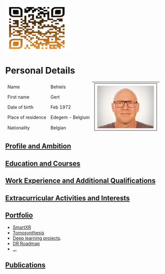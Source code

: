 <img src="images/qr-code.png" width="200" height="150">

# Personal Details 

<table class="tg">
<thead>
  <tr>
    <td class="tg-73oq">Name</td>
    <td class="tg-73oq">Behiels</td>
    <th class="tg-73oq" rowspan="5"><img src="images/Profile.png" width="200" height="150"></th>
  </tr>
  <tr>
    <td class="tg-73oq">First name</td>
    <td class="tg-73oq">Gert</td>
  </tr>
  <tr>
    <td class="tg-73oq">Date of birth</td>
    <td class="tg-73oq">Feb 1972</td>
  </tr>
  <tr>
    <td class="tg-73oq">Place of residence</td>
    <td class="tg-73oq">Edegem - Belgium</td>
  </tr>
  <tr>
    <td class="tg-73oq">Nationality</td>
    <td class="tg-73oq">Belgian</td>
  </tr>
</thead>
</table>

## [Profile and Ambition](Ambition.md)
## [Education and Courses](Education.md)
## [Work Experience and Additional Qualifications](Work.md)
## [Extracurricular Activities and Interests](Extra.md)
## [Portfolio](Portfolio.md)
- [SmartXR](Portfolio.md#smartxr)
- [Tomosynthesis](Portfolio.md#tomosynthesis)
- [Deep learning projects](Portfolio.md#deep-learning-projects).
- [DR Roadmap](Portfolio.md#dr-roadmap)
- [...](Portfolio.md#full-leg-full-spine)
## [Publications](Publications.md)


